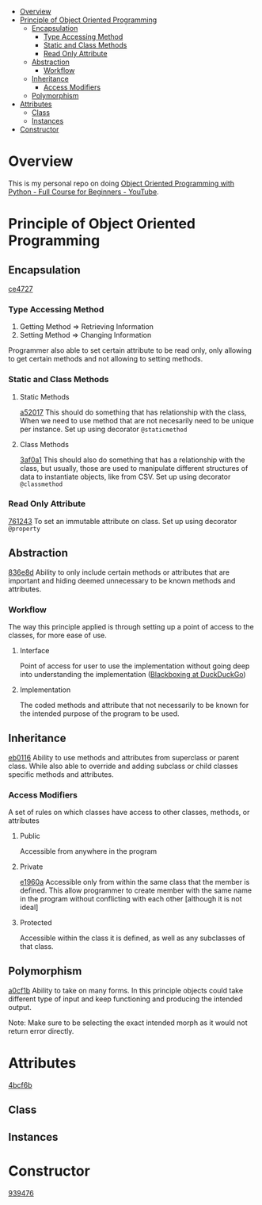 - [Overview](#orgeb20f01)
- [Principle of Object Oriented Programming](#orgdd84109)
  - [Encapsulation](#org3fa087e)
    - [Type Accessing Method](#org26d7651)
    - [Static and Class Methods](#orgb438ba8)
    - [Read Only Attribute](#org38d6f7c)
  - [Abstraction](#org69933ac)
    - [Workflow](#orgf8c61ec)
  - [Inheritance](#orga4fdf34)
    - [Access Modifiers](#orgb52aa57)
  - [Polymorphism](#org3bb0d31)
- [Attributes](#org63afbc8)
  - [Class](#org78e86da)
  - [Instances](#org35d4025)
- [Constructor](#orgb01c9cf)

<a id="orgeb20f01"></a>

# Overview

This is my personal repo on doing [Object Oriented Programming with Python - Full Course for Beginners - YouTube](https://www.youtube.com/watch?v=Ej_02ICOIgs).

<a id="orgdd84109"></a>

# Principle of Object Oriented Programming

<a id="org3fa087e"></a>

## Encapsulation

[ce4727](https://github.com/rezaamashi/tech-store-inventory-app/commit/ce4727f812260e203deb2a57e199a4e56819ddb6)

<a id="org26d7651"></a>

### Type Accessing Method

1.  Getting Method => Retrieving Information
2.  Setting Method => Changing Information

Programmer also able to set certain attribute to be read only, only allowing to get certain methods and not allowing to setting methods.

<a id="orgb438ba8"></a>

### Static and Class Methods

1.  Static Methods

    [a52017](https://github.com/rezaamashi/tech-store-inventory-app/commit/a520177be372de4974d4c2dab8d268a58682bab6)
    This should do something that has relationship with the class, When we need to use method that are not necesarily need to be unique per instance. Set up using decorator `@staticmethod`

2.  Class Methods

    [3af0a1](https://github.com/rezaamashi/tech-store-inventory-app/commit/3af0a1c73ed45cffdac149107deff0555b2b1d5a)
    This should also do something that has a relationship with the class, but usually, those are used to manipulate different structures of data to instantiate objects, like from CSV. Set up using decorator `@classmethod`

<a id="org38d6f7c"></a>

### Read Only Attribute

[761243](https://github.com/rezaamashi/tech-store-inventory-app/commit/761243cc3966bd1e7959fcf5e78058e8328a592c)
To set an immutable attribute on class. Set up using decorator `@property`

<a id="org69933ac"></a>

## Abstraction

[836e8d](https://github.com/rezaamashi/tech-store-inventory-app/commit/836e8d71406db7435034f781dd0814bbcc515988)
Ability to only include certain methods or attributes that are important and hiding deemed unnecessary to be known methods and attributes.

<a id="orgf8c61ec"></a>

### Workflow

The way this principle applied is through setting up a point of access to the classes, for more ease of use.

1.  Interface

    Point of access for user to use the implementation without going deep into understanding the implementation ([Blackboxing at DuckDuckGo](https://duckduckgo.com/?q=blackboxing&ia=web))

2.  Implementation

    The coded methods and attribute that not necessarily to be known for the intended purpose of the program to be used.

<a id="orga4fdf34"></a>

## Inheritance

[eb0116](https://github.com/rezaamashi/tech-store-inventory-app/commit/eb01161af8a246eb4bc31ed4938347e3f13b2fcd)
Ability to use methods and attributes from superclass or parent class. While also able to override and adding subclass or child classes specific methods and attributes.

<a id="orgb52aa57"></a>

### Access Modifiers

A set of rules on which classes have access to other classes, methods, or attributes

1.  Public

    Accessible from anywhere in the program

2.  Private

    [e1960a](https://github.com/rezaamashi/tech-store-inventory-app/commit/e1960afdad4bac639c67c2d639baad5bc9f39450)
    Accessible only from within the same class that the member is defined. This allow programmer to create member with the same name in the program without conflicting with each other [although it is not ideal]

3.  Protected

    Accessible within the class it is defined, as well as any subclasses of that class.

<a id="org3bb0d31"></a>

## Polymorphism

[a0cf1b](https://github.com/rezaamashi/tech-store-inventory-app/commit/a0cf1b451adeac270d8f6a3b70994986288cff5f) Ability to take on many forms. In this principle objects could take different type of input and keep functioning and producing the intended output.

Note: Make sure to be selecting the exact intended morph as it would not return error directly.

<a id="org63afbc8"></a>

# Attributes

[4bcf6b](https://github.com/rezaamashi/tech-store-inventory-app/commit/4bcf6b88fc49bdc2a2429434fa95b41356344f47)

<a id="org78e86da"></a>

## Class

<a id="org35d4025"></a>

## Instances

<a id="orgb01c9cf"></a>

# Constructor

[939476](https://github.com/rezaamashi/tech-store-inventory-app/commit/9394763bd7a4af41029260d7e866c9c74ff93128)
